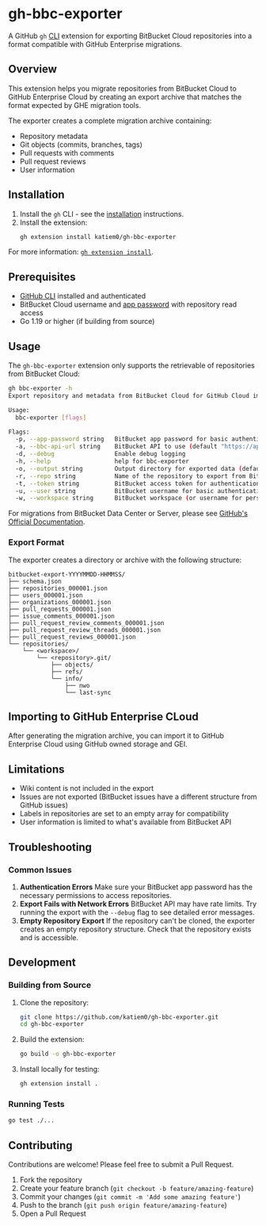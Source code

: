 # gh-bbc-exporter

A GitHub `gh` [CLI](https://cli.github.com/) extension for exporting BitBucket Cloud repositories into a format compatible with GitHub Enterprise migrations.

## Overview

This extension helps you migrate repositories from BitBucket Cloud to GitHub Enterprise Cloud by creating an export archive that matches the format expected by GHE migration tools.

The exporter creates a complete migration archive containing:

- Repository metadata
- Git objects (commits, branches, tags)
- Pull requests with comments
- Pull request reviews
- User information

## Installation

1. Install the `gh` CLI - see the [installation](https://github.com/cli/cli#installation) instructions.
2. Install the extension:
    ```sh
    gh extension install katiem0/gh-bbc-exporter
    ```

For more information: [`gh extension install`](https://cli.github.com/manual/gh_extension_install).


## Prerequisites

- [GitHub CLI](https://cli.github.com/) installed and authenticated
- BitBucket Cloud username and [app password](https://support.atlassian.com/bitbucket-cloud/docs/app-passwords/) with repository read access
- Go 1.19 or higher (if building from source)

## Usage

The `gh-bbc-exporter` extension only supports the retrievable of repositories from BitBucket Cloud:

```sh
gh bbc-exporter -h
Export repository and metadata from BitBucket Cloud for GitHub Cloud import.

Usage:
  bbc-exporter [flags]

Flags:
  -p, --app-password string   BitBucket app password for basic authentication
  -a, --bbc-api-url string    BitBucket API to use (default "https://api.bitbucket.org/2.0")
  -d, --debug                 Enable debug logging
  -h, --help                  help for bbc-exporter
  -o, --output string         Output directory for exported data (default: ./bitbucket-export-TIMESTAMP)
  -r, --repo string           Name of the repository to export from BitBucket Cloud
  -t, --token string          BitBucket access token for authentication
  -u, --user string           BitBucket username for basic authentication
  -w, --workspace string      BitBucket workspace (or username for personal accounts)
```


For migrations from BitBucket Data Center or Server, please see [GitHub's Official Documentation](https://docs.github.com/en/migrations/using-github-enterprise-importer/migrating-from-bitbucket-server-to-github-enterprise-cloud/about-migrations-from-bitbucket-server-to-github-enterprise-cloud).

### Export Format 

The exporter creates a directory or archive with the following structure:

```
bitbucket-export-YYYYMMDD-HHMMSS/
├── schema.json
├── repositories_000001.json
├── users_000001.json
├── organizations_000001.json
├── pull_requests_000001.json
├── issue_comments_000001.json
├── pull_request_review_comments_000001.json
├── pull_request_review_threads_000001.json
├── pull_request_reviews_000001.json
└── repositories/
    └── <workspace>/
        └── <repository>.git/
            ├── objects/
            ├── refs/
            └── info/
                ├── nwo
                └── last-sync
```


## Importing to GitHub Enterprise CLoud

After generating the migration archive, you can import it to GitHub Enterprise Cloud using GitHub owned storage and GEI.

## Limitations

- Wiki content is not included in the export
- Issues are not exported (BitBucket issues have a different structure from GitHub issues)
- Labels in repositories are set to an empty array for compatibility
- User information is limited to what's available from BitBucket API

## Troubleshooting

### Common Issues

1. **Authentication Errors**
   Make sure your BitBucket app password has the necessary permissions to access repositories.
2. **Export Fails with Network Errors**
   BitBucket API may have rate limits. Try running the export with the `--debug` flag to see detailed error messages.
3. **Empty Repository Export**
   If the repository can't be cloned, the exporter creates an empty repository structure. Check that the repository exists and is accessible.


## Development

### Building from Source

1. Clone the repository:
   ```sh
   git clone https://github.com/katiem0/gh-bbc-exporter.git
   cd gh-bbc-exporter
   ```
2. Build the extension:
   ```sh
   go build -o gh-bbc-exporter
   ```
3. Install locally for testing:
   ```sh
   gh extension install .
   ```

### Running Tests

```sh
go test ./...
```

## Contributing

Contributions are welcome! Please feel free to submit a Pull Request.

1. Fork the repository
2. Create your feature branch (`git checkout -b feature/amazing-feature`)
3. Commit your changes (`git commit -m 'Add some amazing feature'`)
4. Push to the branch (`git push origin feature/amazing-feature`)
5. Open a Pull Request
